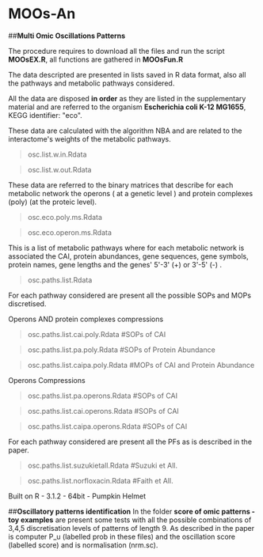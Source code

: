 # MOOs-An
##**Multi Omic Oscillations Patterns**

The procedure requires to download all the files and run the script **MOOsEX.R**, all functions are gathered in **MOOsFun.R**

The data descripted are presented in lists saved in R data format, also all the pathways and metabolic pathways considered. 

All the data are disposed **in order** as they are listed in the supplementary material and are referred to the organism **Escherichia coli K-12 MG1655**, KEGG identifier: "eco". 

These data are calculated with the algorithm NBA and are related to the interactome's weights of the metabolic pathways.

> osc.list.w.in.Rdata

> osc.list.w.out.Rdata

These data are referred to the binary matrices that describe for each
metabolic network the operons ( at a genetic level ) and protein complexes (poly)
(at the proteic level).

> osc.eco.poly.ms.Rdata

> osc.eco.operon.ms.Rdata

This is a list of metabolic pathways where for each metabolic network
is associated the CAI, protein abundances, gene sequences, gene symbols,
protein names, gene lengths and  the genes' 5'-3' (+)  or 3'-5' (-) .

> osc.paths.list.Rdata

For each pathway considered are present all the possible SOPs and MOPs 
discretised.

Operons AND protein complexes compressions
> osc.paths.list.cai.poly.Rdata      #SOPs of CAI

> osc.paths.list.pa.poly.Rdata       #SOPs of Protein Abundance

> osc.paths.list.caipa.poly.Rdata    #MOPs of CAI and Protein Abundance


Operons Compressions
> osc.paths.list.pa.operons.Rdata    #SOPs of CAI

> osc.paths.list.cai.operons.Rdata   #SOPs of CAI

> osc.paths.list.caipa.operons.Rdata #SOPs of CAI



For each pathway considered are present all the PFs 
as is described in the paper.
> osc.paths.list.suzukietall.Rdata  #Suzuki et All.

> osc.paths.list.norfloxacin.Rdata  #Faith et All.

Built on R - 3.1.2 - 64bit - Pumpkin Helmet 


##**Oscillatory patterns identification**
In the folder **score of omic patterns - toy examples** are present some tests with all the possible combinations of 3,4,5 discretisation levels of patterns of length 9. As described in the paper is computer P_u (labelled prob in these files) and the oscillation score (labelled score) and is normalisation (nrm.sc).
